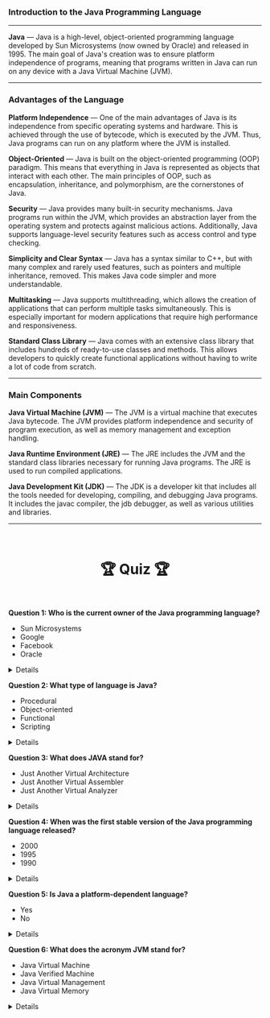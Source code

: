 ### Introduction to the Java Programming Language

---

**Java** — Java is a high-level, object-oriented programming language developed by Sun Microsystems
(now owned by Oracle) and released in 1995. The main goal of Java's creation was to ensure platform independence of
programs, meaning that programs written in Java can run on any device with a Java Virtual Machine (JVM).

---

### Advantages of the Language

**Platform Independence** — One of the main advantages of Java is its independence from specific operating systems and
hardware. This is achieved through the use of bytecode, which is executed by the JVM. Thus, Java programs can run on
any platform where the JVM is installed.

**Object-Oriented** — Java is built on the object-oriented programming (OOP) paradigm. This means that everything in
Java is represented as objects that interact with each other. The main principles of OOP, such as encapsulation,
inheritance, and polymorphism, are the cornerstones of Java.

**Security** — Java provides many built-in security mechanisms. Java programs run within the JVM, which provides an
abstraction layer from the operating system and protects against malicious actions. Additionally, Java supports
language-level security features such as access control and type checking.

**Simplicity and Clear Syntax** — Java has a syntax similar to C++, but with many complex and rarely used features,
such as pointers and multiple inheritance, removed. This makes Java code simpler and more understandable.

**Multitasking** — Java supports multithreading, which allows the creation of applications that can perform multiple
tasks simultaneously. This is especially important for modern applications that require high performance and
responsiveness.
 
**Standard Class Library** — Java comes with an extensive class library that includes hundreds of ready-to-use classes
and methods. This allows developers to quickly create functional applications without having to write a lot of code
from scratch.

---
    
### Main Components

**Java Virtual Machine (JVM)** — The JVM is a virtual machine that executes Java bytecode. The JVM provides platform
independence and security of program execution, as well as memory management and exception handling.

**Java Runtime Environment (JRE)** — The JRE includes the JVM and the standard class libraries necessary for running
Java programs. The JRE is used to run compiled applications.

**Java Development Kit (JDK)** — The JDK is a developer kit that includes all the tools needed for developing,
compiling, and debugging Java programs. It includes the javac compiler, the jdb debugger, as well as various utilities
and libraries.

---
<br>
    <h1 align="center">
     🏆 Quiz 🏆
    </h1>
<br/>

**Question 1: Who is the current owner of the Java programming language?**

- Sun Microsystems
- Google
- Facebook
- Oracle

<details>
    <br/><p><strong>Answer: </strong>Oracle</p><br/>
</details>

**Question 2: What type of language is Java?**

- Procedural
- Object-oriented
- Functional
- Scripting

<details>
    <br/><p><strong>Answer: </strong>Object-oriented</p><br/>
</details>

**Question 3: What does JAVA stand for?**

- Just Another Virtual Architecture
- Just Another Virtual Assembler
- Just Another Virtual Analyzer

<details>
    <br/><p><strong>Answer: </strong>It does not stand for anything</p><br/>
</details>

**Question 4: When was the first stable version of the Java programming language released?**

- 2000
- 1995
- 1990

<details>
    <br/><p><strong>Answer: </strong>1995</p><br/>
</details>

**Question 5: Is Java a platform-dependent language?**

- Yes
- No

<details>
    <br/><p><strong>Answer: </strong>No</p><br/>
</details>

**Question 6: What does the acronym JVM stand for?**

- Java Virtual Machine
- Java Verified Machine
- Java Virtual Management
- Java Virtual Memory

<details>
    <br/><p><strong>Answer: </strong>Java Virtual Machine</p><br/>
</details>
